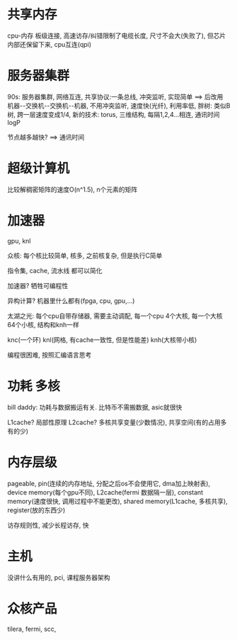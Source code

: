 # 共享内存

cpu-内存 板级连接, 高速访存/纠错限制了电缆长度, 尺寸不会大(失败了),
但芯片内部还保留下来, cpu互连(qpi)

# 服务器集群

90s: 服务器集群, 网络互连, 共享协议:一条总线, 冲突监听, 实现简单 ==>
后改用 机器--交换机--交换机--机器, 不用冲突监听, 速度快(光纤), 利用率低,
胖树: 类似B树, 跨一层速度变成1/4, 新的技术: torus, 三维结构, 每隔1,2,4...相连,
通讯时间logP

节点越多越快? ==> 通讯时间

# 超级计算机

比较解稠密矩阵的速度O(n^1.5), n个元素的矩阵

# 加速器

gpu, knl

众核: 每个核比较简单, 核多, 之前核复杂, 但是执行C简单

指令集, cache, 流水线 都可以简化

加速器? 牺牲可编程性

异构计算?  机器里什么都有(fpga, cpu, gpu,...)

太湖之光: 每个cpu自带存储器, 需要主动调配, 每一个cpu 4个大核, 每一个大核64个小核, 结构和knh一样

knc(一个环) knl(网格, 有cache一致性, 但是性能差) knh(大核带小核)

编程很困难, 按照汇编语言思考

# 功耗 多核

bill daddy: 功耗与数据搬运有关. 比特币不需搬数据, asic就很快

L1cache? 局部性原理 L2cache? 多核共享变量(少数情况), 共享空间(有的占用多 有的少)

# 内存层级

pageable, pin(连续的内存地址, 分配之后os不会使用它, dma加上映射表), device memory(每个gpu不同),
L2cache(fermi 数据隔一层), constant memory(速度很快, 调用过程中不能更改),
shared memory(L1cache, 多核共享), register(放的东西少)

访存规则性, 减少长程访存, 快

# 主机

没讲什么有用的, pci, 课程服务器架构

# 众核产品

tilera, fermi, scc,
